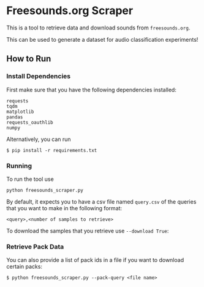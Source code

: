 # Freesounds.org Scraper
This is a tool to retrieve data and download sounds from `freesounds.org`.

This can be used to generate a dataset for audio classification experiments!

## How to Run

### Install Dependencies
First make sure that you have the following dependencies installed:

```
requests
tqdm
matplotlib
pandas
requests_oauthlib
numpy
```

Alternatively, you can run 
```
$ pip install -r requirements.txt
```

### Running
To run the tool use
```
python freesounds_scraper.py
```

By default, it expects you to have a csv file named `query.csv` of the queries that you want to make in the following format:
```
<query>,<number of samples to retrieve>
```

To download the samples that you retrieve use `--download True`:

### Retrieve Pack Data
You can also provide a list of pack ids in a file if you want to download certain packs:
```
$ python freesounds_scraper.py --pack-query <file name>
```

